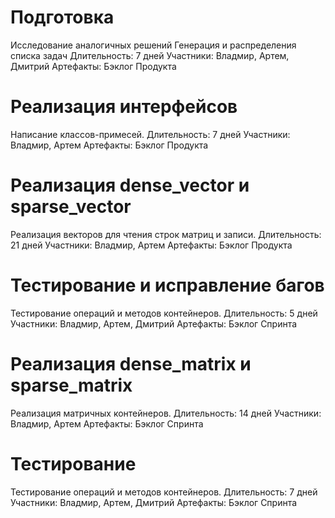 # Подготовка
Исследование аналогичных решений
Генерация и распределения списка задач
Длительность: 7 дней
Участники: Владмир, Артем, Дмитрий
Артефакты: Бэклог Продукта

# Реализация интерфейсов
Написание классов-примесей.
Длительность: 7 дней
Участники: Владмир, Артем
Артефакты: Бэклог Продукта

# Реализация dense_vector и sparse_vector
Реализация векторов для чтения строк матриц и записи.
Длительность: 21 дней
Участники: Владмир, Артем
Артефакты: Бэклог Продукта

# Тестирование и исправление багов
Тестирование операций и методов контейнеров.
Длительность: 5 дней
Участники: Владмир, Артем, Дмитрий
Артефакты: Бэклог Спринта

# Реализация dense_matrix и sparse_matrix
Реализация матричных контейнеров.
Длительность: 14 дней
Участники: Владмир, Артем
Артефакты: Бэклог Спринта

# Тестирование
Тестирование операций и методов контейнеров.
Длительность: 7 дней
Участники: Владмир, Артем, Дмитрий
Артефакты: Бэклог Спринта
